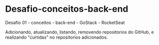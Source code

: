 # Desafio-conceitos-back-end
Desafio 01 - conceitos - back-end - GoStack - RocketSeat

Adicionando, atualizando, listando, removendo repositorios do GitHub, e realizando "curtidas" no repositorios adicionados. 
